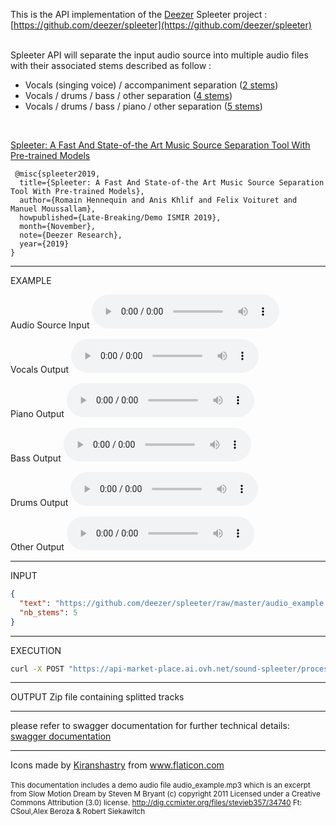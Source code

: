 This is the API implementation of the [Deezer](https://www.deezer.com) Spleeter project : [https://github.com/deezer/spleeter](https://github.com/deezer/spleeter)

</br>
Spleeter API will separate the input audio source into multiple audio files with their associated stems described as follow :

* Vocals (singing voice) / accompaniment separation ([2 stems](https://github.com/deezer/spleeter/wiki/2.-Getting-started#using-2stems-model))
* Vocals / drums / bass / other separation ([4 stems](https://github.com/deezer/spleeter/wiki/2.-Getting-started#using-4stems-model))
* Vocals / drums / bass / piano / other separation ([5 stems](https://github.com/deezer/spleeter/wiki/2.-Getting-started#using-5stems-model))

</br>

[Spleeter: A Fast And State-of-the Art Music Source Separation Tool With Pre-trained Models](http://archives.ismir.net/ismir2019/latebreaking/000036.pdf)
```
 @misc{spleeter2019,
  title={Spleeter: A Fast And State-of-the Art Music Source Separation Tool With Pre-trained Models},
  author={Romain Hennequin and Anis Khlif and Felix Voituret and Manuel Moussallam},
  howpublished={Late-Breaking/Demo ISMIR 2019},
  month={November},
  note={Deezer Research},
  year={2019}
}
```
- - -
EXAMPLE

Audio Source Input
<audio controls="controls">
  <source type="audio/mp3" src="http://pretrained-models.auth-18b62333a540498882ff446ab602528b.storage.gra5.cloud.ovh.net/sound/spleeter/audio_example.mp3"></source>
</audio>


Vocals Output
<audio controls="controls">
  <source type="audio/wav" src="http://pretrained-models.auth-18b62333a540498882ff446ab602528b.storage.gra5.cloud.ovh.net/sound/spleeter/vocals.wav"></source></source>
</audio>

Piano Output
<audio controls="controls">
  <source type="audio/wav" src="http://pretrained-models.auth-18b62333a540498882ff446ab602528b.storage.gra5.cloud.ovh.net/sound/spleeter/piano.wav"></source></source>
</audio>

Bass Output
<audio controls="controls">
  <source type="audio/wav" src="http://pretrained-models.auth-18b62333a540498882ff446ab602528b.storage.gra5.cloud.ovh.net/sound/spleeter/bass.wav"></source></source>
</audio>

Drums Output
<audio controls="controls">
  <source type="audio/wav" src="http://pretrained-models.auth-18b62333a540498882ff446ab602528b.storage.gra5.cloud.ovh.net/sound/spleeter/drums.wav"></source></source>
</audio>

Other Output
<audio controls="controls">
  <source type="audio/wav" src="http://pretrained-models.auth-18b62333a540498882ff446ab602528b.storage.gra5.cloud.ovh.net/sound/spleeter/other.wav"></source></source>
</audio>


- - -
INPUT

```json
{
  "text": "https://github.com/deezer/spleeter/raw/master/audio_example.mp3",
  "nb_stems": 5
}
```
- - -
EXECUTION
```bash
curl -X POST "https://api-market-place.ai.ovh.net/sound-spleeter/process" -H "accept: application/zip" -H "X-OVH-Api-Key: XXXXXXXX-XXXX-XXXX-XXXX-XXXXXXXXXXXX" -H "Content-Type: application/json" -d '{"url": "https://github.com/deezer/spleeter/raw/master/audio_example.mp3", "nb_stems": 5}' -o splitted_output.zip
```
- - -

OUTPUT
Zip file containing splitted tracks

- - -


please refer to swagger documentation for further technical details: [swagger documentation](https://market-place.ai.ovh.net/#!/apis/2d428114-d801-4bb1-8281-14d8018bb186/pages/8b94834c-43ab-4baf-9483-4c43ab7baf80)

* * *
<div>Icons made by <a href="https://www.flaticon.com/authors/kiranshastry" title="Kiranshastry">Kiranshastry</a> from <a href="https://www.flaticon.com/" title="Flaticon">www.flaticon.com</a></div>

</br>
<div>
<small>
This documentation includes a demo audio file audio_example.mp3 which is an excerpt from Slow Motion Dream by Steven M Bryant (c) copyright 2011 Licensed under a Creative Commons Attribution (3.0) license. <a href="http://dig.ccmixter.org/files/stevieb357/34740">http://dig.ccmixter.org/files/stevieb357/34740</a> Ft: CSoul,Alex Beroza & Robert Siekawitch
</small>
</div>
